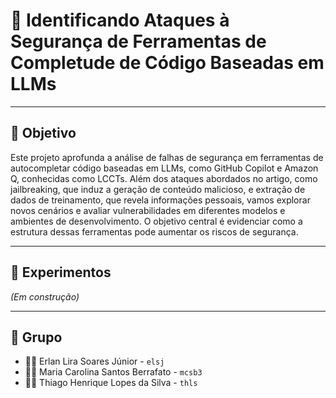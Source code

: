 # 🔐 Identificando Ataques à Segurança de Ferramentas de Completude de Código Baseadas em LLMs

---

## 🎯 Objetivo
Este projeto aprofunda a análise de falhas de segurança em ferramentas de autocompletar código baseadas em LLMs, como GitHub Copilot e Amazon Q, conhecidas como LCCTs. Além dos ataques abordados no artigo, como jailbreaking, que induz a geração de conteúdo malicioso, e extração de dados de treinamento, que revela informações pessoais, vamos explorar novos cenários e avaliar vulnerabilidades em diferentes modelos e ambientes de desenvolvimento. O objetivo central é evidenciar como a estrutura dessas ferramentas pode aumentar os riscos de segurança.

---

## 🧪 Experimentos
*(Em construção)*

---

## 👥 Grupo
- 👨‍💻 Erlan Lira Soares Júnior - `elsj`  
- 👩‍💻 Maria Carolina Santos Berrafato - `mcsb3`  
- 👨‍💻 Thiago Henrique Lopes da Silva - `thls`
